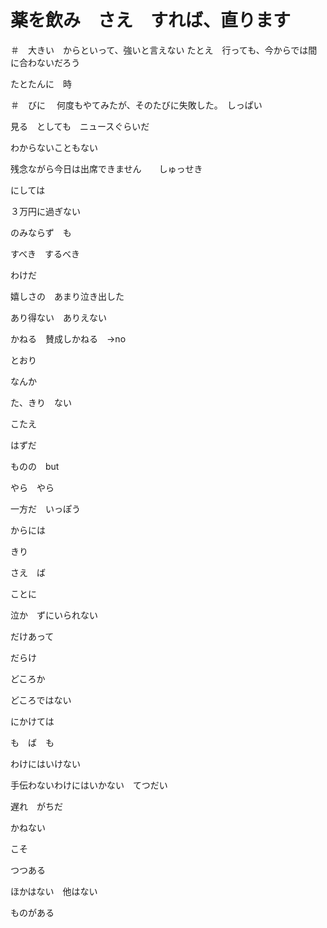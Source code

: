# 薬を飲み　さえ　すれば、直ります

＃　大きい　からといって、強いと言えない
たとえ　行っても、今からでは間に合わないだろう


たとたんに　時

＃　びに　
何度もやてみたが、そのたびに失敗した。　しっぱい

見る　としても　ニュースぐらいだ

わからないこともない

残念ながら今日は出席できません　　しゅっせき


にしては

３万円に過ぎない

のみならず　も

すべき　するべき

わけだ

嬉しさの　あまり泣き出した

あり得ない　ありえない

かねる　賛成しかねる　->no

とおり

なんか　

た、きり　ない

こたえ

はずだ

ものの　but


やら　やら

一方だ　いっぽう

からには

きり

さえ　ば

ことに

泣か　ずにいられない

だけあって

だらけ

どころか

どころではない

にかけては


も　ば　も

わけにはいけない

手伝わないわけにはいかない　てつだい

遅れ　がちだ

かねない

こそ

つつある

ほかはない　他はない

ものがある






























